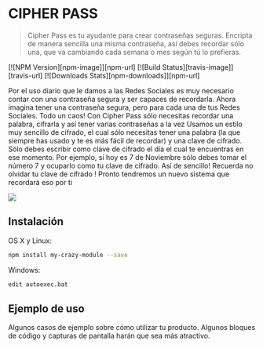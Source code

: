 # CIPHER PASS
> Cipher Pass es tu ayudante para crear contraseñas seguras.
Encripta de manera sencilla una misma contraseña, así debes recordar sólo una, que va cambiando cada semana o mes según tú lo prefieras.

[![NPM Version][npm-image]][npm-url]
[![Build Status][travis-image]][travis-url]
[![Downloads Stats][npm-downloads]][npm-url]

Por el uso diario que le damos a las Redes Sociales es muy necesario contar con una contraseña segura y ser capaces de recordarla. 
Ahora imagina tener una contraseña segura, pero para cada una de tus Redes Sociales. Todo un caos!
Con Cipher Pass sólo necesitas recordar una palabra, cifrarla y así tener varias contraseñas a la vez
Usamos un estilo muy sencillo de cifrado, el cual sólo necesitas tener una palabra (la que siempre has usado y te es más fácil de recordar) y una clave de cifrado.
Sólo debes escribir como clave de cifrado el día el cual te encuentras en ese momento. 
Por ejemplo, si hoy es 7 de Noviembre sólo debes tomar el número 7 y ocuparlo como tu clave de cifrado. 
Así de sencillo! 
Recuerda no olvidar tu clave de cifrado ! 
Pronto tendremos un nuevo sistema que recordará eso por ti

![](../logo.jpg)

## Instalación

OS X y Linux:

```sh
npm install my-crazy-module --save
```

Windows:

```sh
edit autoexec.bat
```

## Ejemplo de uso

Algunos casos de ejemplo sobre cómo utilizar tu producto. Algunos bloques de código y capturas de pantalla harán que sea más atractivo.

